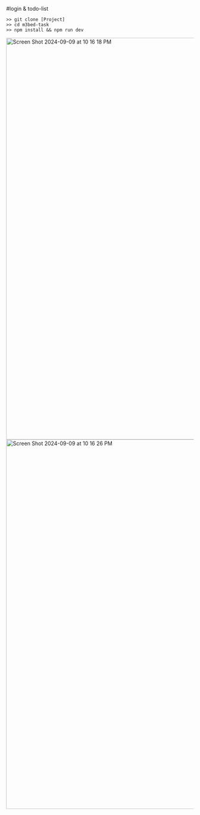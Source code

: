 #login & todo-list
```
>> git clone [Project]
>> cd m3bed-task
>> npm install && npm run dev
```
 <img width="1077" alt="Screen Shot 2024-09-09 at 10 16 18 PM" src="https://github.com/user-attachments/assets/3c8f5925-62be-4eab-814f-09528e8b12e8">
 
<img width="991" alt="Screen Shot 2024-09-09 at 10 16 26 PM" src="https://github.com/user-attachments/assets/fc3b12d1-3fa5-46d4-bae8-4787bafbbb9e">
